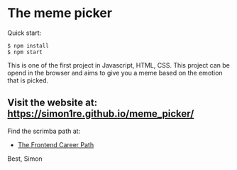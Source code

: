 # The meme picker

Quick start:

```
$ npm install
$ npm start
````




This is one of the first project in Javascript, HTML, CSS. This project can be opend in the browser and aims to give you a meme based on the emotion that is picked.

## Visit the website at: https://simon1re.github.io/meme_picker/


Find the scrimba path at: 
- [The Frontend Career Path](https://scrimba.com/learn/frontend)


Best,
Simon
